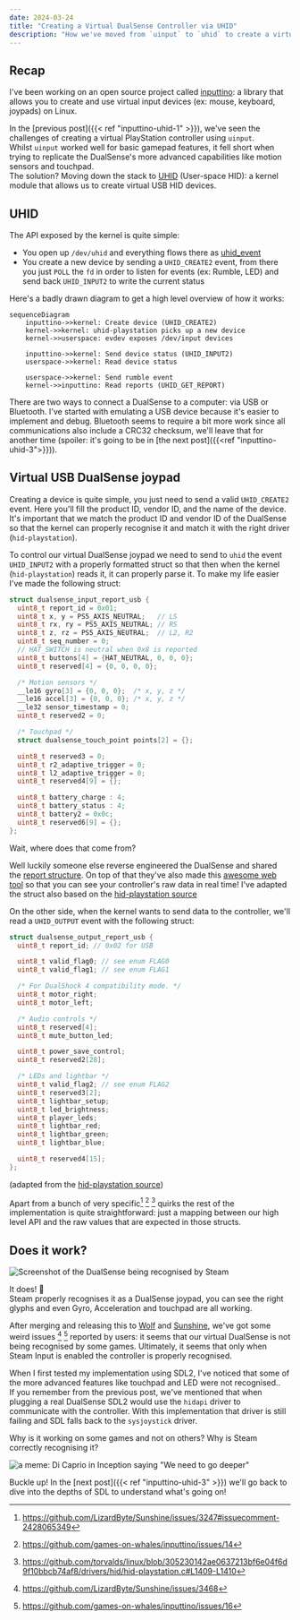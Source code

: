 ```yaml
---
date: 2024-03-24
title: "Creating a Virtual DualSense Controller via UHID"
description: "How we've moved from `uinput` to `uhid` to create a virtual DualSense controller"
---
```


## Recap

I've been working on an open source project called [inputtino](https://github.com/games-on-whales/inputtino):
a library that allows you to create and use virtual input devices (ex: mouse, keyboard, joypads) on Linux.

In the [previous post]({{< ref "inputtino-uhid-1" >}}), we've seen the challenges of creating a virtual PlayStation
controller using `uinput`.  
Whilst `uinput` worked well for basic gamepad features, it fell short when trying to replicate the DualSense's more
advanced capabilities like motion sensors and touchpad.  
The solution? Moving down the stack
to [UHID](https://kernel.org/doc/html/latest/hid/uhid.html) (User-space HID): a kernel module that allows us to create
virtual USB HID devices.

## UHID

The API exposed by the kernel is quite simple:

- You open up `/dev/uhid` and everything flows there
  as [uhid_event](https://github.com/torvalds/linux/blob/95ec54a420b8f445e04a7ca0ea8deb72c51fe1d3/include/uapi/linux/uhid.h#L171-L198)
- You create a new device by sending a `UHID_CREATE2` event, from there you just `POLL` the `fd` in order to listen for
  events (ex: Rumble, LED) and send back `UHID_INPUT2` to write the current status

Here's a badly drawn diagram to get a high level overview of how it works:

```mermaid 
sequenceDiagram
    inputtino->>kernel: Create device (UHID_CREATE2)
    kernel->>kernel: uhid-playstation picks up a new device
    kernel->>userspace: evdev exposes /dev/input devices 

    inputtino->>kernel: Send device status (UHID_INPUT2)
    userspace->>kernel: Read device status

    userspace->>kernel: Send rumble event
    kernel->>inputtino: Read reports (UHID_GET_REPORT)
```

There are two ways to connect a DualSense to a computer: via USB or Bluetooth. I've started with emulating a USB device
because it's easier to implement and debug. Bluetooth seems to require a bit more work since all communications also
include a CRC32 checksum, we'll leave that for another time (spoiler: it's going to be in
[the next post]({{<ref "inputtino-uhid-3">}})).

## Virtual USB DualSense joypad

Creating a device is quite simple, you just need to send a valid `UHID_CREATE2` event. Here you'll fill the product ID,
vendor ID, and the name of the device. It's important that we match the product ID and vendor ID of the DualSense so
that the kernel can properly recognise it and match it with the right driver (`hid-playstation`).

To control our virtual DualSense joypad we need to send to `uhid` the event `UHID_INPUT2` with a properly formatted
struct so
that then when the kernel (`hid-playstation`) reads it, it can properly parse it. To make my life easier I've made the
following struct:

```c
struct dualsense_input_report_usb {
  uint8_t report_id = 0x01;
  uint8_t x, y = PS5_AXIS_NEUTRAL;   // LS
  uint8_t rx, ry = PS5_AXIS_NEUTRAL; // RS
  uint8_t z, rz = PS5_AXIS_NEUTRAL;  // L2, R2
  uint8_t seq_number = 0;
  // HAT_SWITCH is neutral when 0x8 is reported
  uint8_t buttons[4] = {HAT_NEUTRAL, 0, 0, 0};
  uint8_t reserved[4] = {0, 0, 0, 0};

  /* Motion sensors */
  __le16 gyro[3] = {0, 0, 0};  /* x, y, z */
  __le16 accel[3] = {0, 0, 0}; /* x, y, z */
  __le32 sensor_timestamp = 0;
  uint8_t reserved2 = 0;

  /* Touchpad */
  struct dualsense_touch_point points[2] = {};

  uint8_t reserved3 = 0;
  uint8_t r2_adaptive_trigger = 0;
  uint8_t l2_adaptive_trigger = 0;
  uint8_t reserved4[9] = {};

  uint8_t battery_charge : 4;
  uint8_t battery_status : 4;
  uint8_t battery2 = 0x0c;
  uint8_t reserved6[9] = {};
};
```

Wait, where does that come from?

Well luckily someone else reverse engineered the DualSense and shared
the [report structure](https://github.com/nondebug/dualsense). On top of that they've also made
this [awesome web tool](https://nondebug.github.io/dualsense/dualsense-explorer.html) so that you can see your
controller's raw data in real time! I've adapted the struct also based on
the [hid-playstation source](https://github.com/torvalds/linux/blob/305230142ae0637213bf6e04f6d9f10bbcb74af8/drivers/hid/hid-playstation.c#L202-L222)

On the other side, when the kernel wants to send data to the controller, we'll read a `UHID_OUTPUT` event with the
following struct:

```c 
struct dualsense_output_report_usb {
  uint8_t report_id; // 0x02 for USB

  uint8_t valid_flag0; // see enum FLAG0
  uint8_t valid_flag1; // see enum FLAG1

  /* For DualShock 4 compatibility mode. */
  uint8_t motor_right;
  uint8_t motor_left;

  /* Audio controls */
  uint8_t reserved[4];
  uint8_t mute_button_led;

  uint8_t power_save_control;
  uint8_t reserved2[28];

  /* LEDs and lightbar */
  uint8_t valid_flag2; // see enum FLAG2
  uint8_t reserved3[2];
  uint8_t lightbar_setup;
  uint8_t led_brightness;
  uint8_t player_leds;
  uint8_t lightbar_red;
  uint8_t lightbar_green;
  uint8_t lightbar_blue;

  uint8_t reserved4[15];
};
```

(adapted from
the [hid-playstation source](https://github.com/torvalds/linux/blob/305230142ae0637213bf6e04f6d9f10bbcb74af8/drivers/hid/hid-playstation.c#L227-L252))

Apart from a bunch of very specific[^1] [^2] [^3] quirks the rest of the implementation is quite straightforward: just a
mapping between our high level API and the raw values that are expected in those structs.

[^1]: https://github.com/LizardByte/Sunshine/issues/3247#issuecomment-2428065349

[^2]: https://github.com/games-on-whales/inputtino/issues/14

[^3]: https://github.com/torvalds/linux/blob/305230142ae0637213bf6e04f6d9f10bbcb74af8/drivers/hid/hid-playstation.c#L1409-L1410

## Does it work?

![Screenshot of the DualSense being recognised by Steam](/joypad-working-on-steam.png)

It does! 🎉  
Steam properly recognises it as a DualSense joypad, you can see the right glyphs and even Gyro, Acceleration and
touchpad are all working.

After merging and releasing this to [Wolf](https://github.com/games-on-whales/wolf)
and [Sunshine](https://github.com/LizardByte/Sunshine), we've got some weird issues [^4] [^5] reported by users: it
seems that our virtual DualSense is not being recognised by some games. Ultimately, it seems that only when Steam Input
is enabled the controller is properly recognised.

When I first tested my implementation using SDL2, I've noticed that some of the more advanced features like touchpad and
LED were not recognised..  
If you remember from the previous post, we've mentioned that when plugging a real DualSense SDL2 would use the `hidapi`
driver to communicate with the controller. With this implementation that driver is still failing and SDL falls back to
the `sysjoystick` driver.

Why is it working on some games and not on others? Why is Steam correctly recognising it?

![a meme: Di Caprio in Inception saying "We need to go deeper"](/deeper.png)

Buckle up! In the [next post]({{< ref "inputtino-uhid-3" >}}) we'll go back to dive into the depths of SDL to understand
what's going on!

[^4]: https://github.com/LizardByte/Sunshine/issues/3468

[^5]: https://github.com/games-on-whales/inputtino/issues/16
